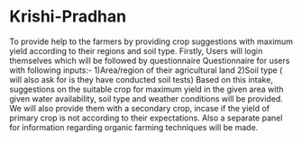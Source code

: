 # Krishi-Pradhan
To provide help to the farmers by providing crop suggestions with maximum yield according to their regions and soil type.
Firstly, Users will login themselves which will be followed by questionnaire
Questionnaire for users with following inputs:-
1)Area/region  of their agricultural  land
2)Soil type ( will also ask for is they have conducted soil tests)
Based on this intake, suggestions on the suitable crop for maximum yield in the given area with given water availability, soil type and weather conditions will be provided.
We will also provide them with a secondary crop, incase if the yield of primary crop is not according to their expectations.
Also a separate panel for information regarding organic farming techniques will be made.
